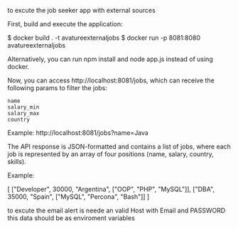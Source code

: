 to excute the job seeker app with external sources

First, build and execute the application:

$ docker build . -t avatureexternaljobs
$ docker run -p 8081:8080 avatureexternaljobs

Alternatively, you can run npm install and node app.js instead of using docker.

Now, you can access http://localhost:8081/jobs, which can receive the following params to filter the jobs:

    name
    salary_min
    salary_max
    country

Example: http://localhost:8081/jobs?name=Java

The API response is JSON-formatted and contains a list of jobs, where each job is represented by an array of four positions (name, salary, country, skills).

Example:

[
    ["Developer", 30000, "Argentina", ["OOP", "PHP", "MySQL"]],
    ["DBA", 35000, "Spain", ["MySQL", "Percona", "Bash"]]
]


to excute the email alert is neede an valid Host with Email and PASSWORD 
this data should be as enviroment variables
